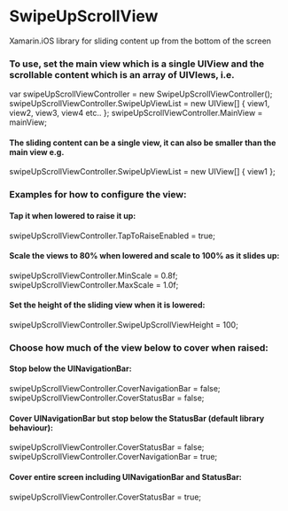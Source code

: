 # SwipeUpScrollView
Xamarin.iOS library for sliding content up from the bottom of the screen

### To use, set the main view which is a single UIView and the scrollable content which is an array of UIVIews, i.e.

var swipeUpScrollViewController = new SwipeUpScrollViewController();
swipeUpScrollViewController.SwipeUpViewList = new UIView[] { view1, view2, view3, view4 etc.. };
swipeUpScrollViewController.MainView = mainView;

#### The sliding content can be a single view, it can also be smaller than the main view e.g.

swipeUpScrollViewController.SwipeUpViewList = new UIView[] { view1 };

### Examples for how to configure the view:

#### Tap it when lowered to raise it up:

swipeUpScrollViewController.TapToRaiseEnabled = true;

#### Scale the views to 80% when lowered and scale to 100% as it slides up:

swipeUpScrollViewController.MinScale = 0.8f;
swipeUpScrollViewController.MaxScale = 1.0f;

#### Set the height of the sliding view when it is lowered:

swipeUpScrollViewController.SwipeUpScrollViewHeight = 100;

### Choose how much of the view below to cover when raised:

#### Stop below the UINavigationBar:

swipeUpScrollViewController.CoverNavigationBar = false;
swipeUpScrollViewController.CoverStatusBar = false;

#### Cover UINavigationBar but stop below the StatusBar (default library behaviour):

swipeUpScrollViewController.CoverStatusBar = false;
swipeUpScrollViewController.CoverNavigationBar = true;

#### Cover entire screen including UINavigationBar and StatusBar:

swipeUpScrollViewController.CoverStatusBar = true;
